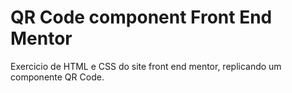 # QR Code component Front End Mentor
 Exercicio de HTML e CSS do site front end mentor, replicando um componente QR Code.
